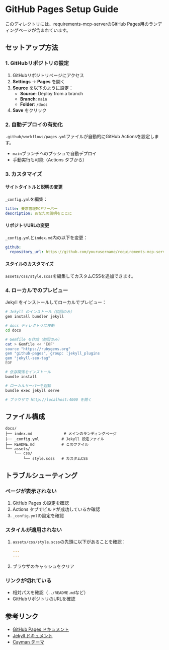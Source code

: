 # GitHub Pages Setup Guide

このディレクトリには、requirements-mcp-serverのGitHub Pages用のランディングページが含まれています。

## セットアップ方法

### 1. GitHubリポジトリの設定

1. GitHubリポジトリページにアクセス
2. **Settings** → **Pages** を開く
3. **Source** を以下のように設定：
   - **Source**: Deploy from a branch
   - **Branch**: `main`
   - **Folder**: `/docs`
4. **Save** をクリック

### 2. 自動デプロイの有効化

`.github/workflows/pages.yml`ファイルが自動的にGitHub Actionsを設定します。

- `main`ブランチへのプッシュで自動デプロイ
- 手動実行も可能（Actions タブから）

### 3. カスタマイズ

#### サイトタイトルと説明の変更

`_config.yml`を編集：

```yaml
title: 要求管理MCPサーバー
description: あなたの説明をここに
```

#### リポジトリURLの変更

`_config.yml`と`index.md`内の以下を変更：

```yaml
github:
  repository_url: https://github.com/yourusername/requirements-mcp-server
```

#### スタイルのカスタマイズ

`assets/css/style.scss`を編集してカスタムCSSを追加できます。

### 4. ローカルでのプレビュー

Jekyll をインストールしてローカルでプレビュー：

```bash
# Jekyll のインストール（初回のみ）
gem install bundler jekyll

# docs ディレクトリに移動
cd docs

# Gemfile を作成（初回のみ）
cat > Gemfile << 'EOF'
source "https://rubygems.org"
gem "github-pages", group: :jekyll_plugins
gem "jekyll-seo-tag"
EOF

# 依存関係をインストール
bundle install

# ローカルサーバーを起動
bundle exec jekyll serve

# ブラウザで http://localhost:4000 を開く
```

## ファイル構成

```
docs/
├── index.md              # メインのランディングページ
├── _config.yml          # Jekyll 設定ファイル
├── README.md            # このファイル
└── assets/
    └── css/
        └── style.scss   # カスタムCSS
```

## トラブルシューティング

### ページが表示されない

1. GitHub Pages の設定を確認
2. Actions タブでビルドが成功しているか確認
3. `_config.yml`の設定を確認

### スタイルが適用されない

1. `assets/css/style.scss`の先頭に以下があることを確認：
   ```yaml
   ---
   ---
   ```
2. ブラウザのキャッシュをクリア

### リンクが切れている

- 相対パスを確認（`../README.md`など）
- GitHubリポジトリのURLを確認

## 参考リンク

- [GitHub Pages ドキュメント](https://docs.github.com/ja/pages)
- [Jekyll ドキュメント](https://jekyllrb.com/docs/)
- [Cayman テーマ](https://github.com/pages-themes/cayman)
